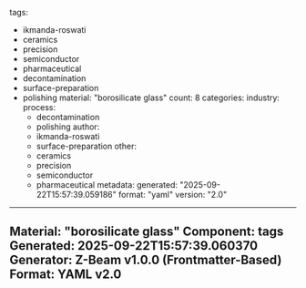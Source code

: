 tags:
  - ikmanda-roswati
  - ceramics
  - precision
  - semiconductor
  - pharmaceutical
  - decontamination
  - surface-preparation
  - polishing
material: "borosilicate glass"
count: 8
categories:
  industry:
  process:
    - decontamination
    - polishing
  author:
    - ikmanda-roswati
    - surface-preparation
  other:
    - ceramics
    - precision
    - semiconductor
    - pharmaceutical
metadata:
  generated: "2025-09-22T15:57:39.059186"
  format: "yaml"
  version: "2.0"

---
Material: "borosilicate glass"
Component: tags
Generated: 2025-09-22T15:57:39.060370
Generator: Z-Beam v1.0.0 (Frontmatter-Based)
Format: YAML v2.0
---